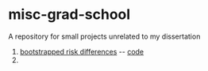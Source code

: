 # misc-grad-school

A repository for small projects unrelated to my dissertation


1. <a href="/survival/risk-diff.html?raw=true" target="_blank">bootstrapped risk differences</a>  -- [code](/survival/risk-diff.Rmd)
2. 
